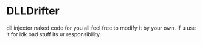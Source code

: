 # DLLDrifter
dll injector naked code for you all feel free to modify it by your own. If u use it for idk bad stuff its ur responsibility.
